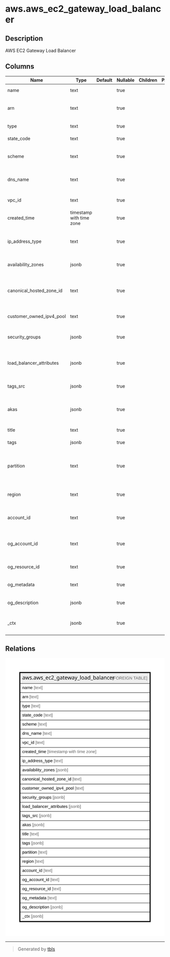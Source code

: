 # aws.aws_ec2_gateway_load_balancer

## Description

AWS EC2 Gateway Load Balancer

## Columns

| Name | Type | Default | Nullable | Children | Parents | Comment |
| ---- | ---- | ------- | -------- | -------- | ------- | ------- |
| name | text |  | true |  |  | The name of the load balancer. |
| arn | text |  | true |  |  | The Amazon Resource Name (ARN) of the load balancer. |
| type | text |  | true |  |  | The type of load balancer. |
| state_code | text |  | true |  |  | The state of the load balancer. |
| scheme | text |  | true |  |  | The load balancing scheme of gateway load balancer. |
| dns_name | text |  | true |  |  | The public DNS name of the gateway load balancer. |
| vpc_id | text |  | true |  |  | The ID of the VPC for the gateway load balancer. |
| created_time | timestamp with time zone |  | true |  |  | The date and time the load balancer was created. |
| ip_address_type | text |  | true |  |  | The type of IP addresses used by the subnets for your load balancer. |
| availability_zones | jsonb |  | true |  |  | The subnets for the gateway load balancer. |
| canonical_hosted_zone_id | text |  | true |  |  | The ID of the Amazon Route 53 hosted zone associated with the gateway load balancer. |
| customer_owned_ipv4_pool | text |  | true |  |  | The ID of the customer-owned address pool. |
| security_groups | jsonb |  | true |  |  | The IDs of the security groups for the gateway load balancer. |
| load_balancer_attributes | jsonb |  | true |  |  | Attributes deletion protection and cross_zone of gateway load balancer. |
| tags_src | jsonb |  | true |  |  | A list of tags attached to the load balancer. |
| akas | jsonb |  | true |  |  | Array of globally unique identifier strings (also known as) for the resource. |
| title | text |  | true |  |  | Title of the resource. |
| tags | jsonb |  | true |  |  | A map of tags for the resource. |
| partition | text |  | true |  |  | The AWS partition in which the resource is located (aws, aws-cn, or aws-us-gov). |
| region | text |  | true |  |  | The AWS Region in which the resource is located. |
| account_id | text |  | true |  |  | The AWS Account ID in which the resource is located. |
| og_account_id | text |  | true |  |  | The Platform Account ID in which the resource is located. |
| og_resource_id | text |  | true |  |  | The unique ID of the resource in opengovernance. |
| og_metadata | text |  | true |  |  | Platform Metadata of the AWS resource. |
| og_description | jsonb |  | true |  |  | The full model description of the resource |
| _ctx | jsonb |  | true |  |  | Steampipe context in JSON form, e.g. connection_name. |

## Relations

![er](aws.aws_ec2_gateway_load_balancer.svg)

---

> Generated by [tbls](https://github.com/k1LoW/tbls)
